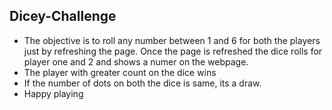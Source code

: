 ## Dicey-Challenge

- The objective is to roll any number between 1 and 6 for both the players just by refreshing the page. Once the page is refreshed the dice rolls for player one and 2 and  shows a numer on the webpage.
- The player with greater count on the dice wins
- If the number of dots on both the dice is same, its a draw.
- Happy playing
